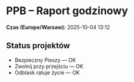 # PPB – Raport godzinowy
**Czas (Europe/Warsaw):** 2025-10-04 13:12

## Status projektów
- Bezpieczny Pieszy — OK
- Zwolnij przy przejściu — OK
- Odblask ratuje życie — OK

